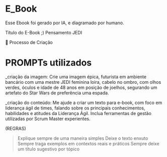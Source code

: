 # E_Book
Esse Ebook foi gerado por IA, e diagramado por humano.

Título do E-Book ;)
Pensamento JEDI

🧐 Processo de Criação

# PROMPTs utilizados

_criação da imagem:
Crie uma imagem épica, futurista em ambiente bancário com uma mestre JEDI feminina loira, cabelo no ombro, com olhos verdes, óculos e idade de 48 anos em posição de joelhos, segurando um artefato do Star Wars de preferência uma espada.

_criação do conteúdo:
Me ajude a criar um texto para e-book, com foco em liderança ágil de times, falando sobre os principais conhecimentos, habilidades e atitudes da Liderança Ágil. Inclua ferramentas de gestão utilizadas por Scrum Master experientes.

(REGRAS)
>Explique sempre de uma maneira simples 
>Deixe o texto enxuto 
>Sempre traga exemplos em contextos reais e práticos 
>Sempre deixe um título sugestivo por tópico

